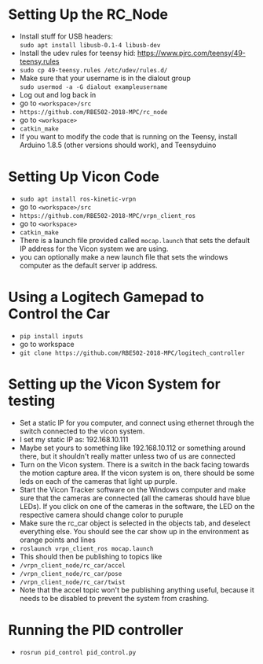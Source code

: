 # Setting Up the RC_Node
* Install stuff for USB headers: \
  `sudo apt install libusb-0.1-4 libusb-dev`
* Install the udev rules for teensy hid: https://www.pjrc.com/teensy/49-teensy.rules
* `sudo cp 49-teensy.rules /etc/udev/rules.d/`
* Make sure that your username is in the dialout group \
  `sudo usermod -a -G dialout exampleusername`
* Log out and log back in
* go to `<workspace>/src`
* `https://github.com/RBE502-2018-MPC/rc_node`
* go to `<workspace>`
* `catkin_make` 
* If you want to modify the code that is running on the Teensy, install Arduino 1.8.5 (other versions should work), and Teensyduino

# Setting Up Vicon Code
* `sudo apt install ros-kinetic-vrpn`
* go to `<workspace>/src`
* `https://github.com/RBE502-2018-MPC/vrpn_client_ros`
* go to `<workspace>`
* `catkin_make`
* There is a launch file provided called `mocap.launch` that sets the default IP address for the Vicon system we are using.
* you can optionally make a new launch file that sets the windows computer as the default server ip address.

# Using a Logitech Gamepad to Control the Car
* `pip install inputs`
* go to workspace
* `git clone https://github.com/RBE502-2018-MPC/logitech_controller`

# Setting up the Vicon System for testing
* Set a static IP for you computer, and connect using ethernet through the switch connected to the vicon system.
* I set my static IP as: 192.168.10.111
* Maybe set yours to something like 192.168.10.112 or something around there, but it shouldn't really matter unless two of us are connected
* Turn on the Vicon system.  There is a switch in the back facing towards the motion capture area.  If the vicon system is on, there should be some leds on each of the cameras that light up purple.
* Start the Vicon Tracker software on the Windows computer and make sure that the cameras are connected (all the cameras should have blue LEDs).  If you click on one of the cameras in the software, the LED on the respective camera should change color to puruple
* Make sure the rc_car object is selected in the objects tab, and deselect everything else.  You should see the car show up in the environment as orange points and lines
* `roslaunch vrpn_client_ros mocap.launch`
* This should then be publishing to topics like
* `/vrpn_client_node/rc_car/accel`
* `/vrpn_client_node/rc_car/pose`
* `/vrpn_client_node/rc_car/twist`
* Note that the accel topic won't be publishing anything useful, because it needs to be disabled to prevent the system from crashing.

# Running the PID controller
* `rosrun pid_control pid_control.py`
